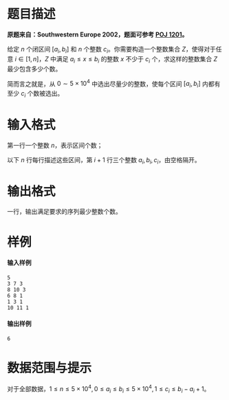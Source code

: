 
# 题目描述

**原题来自：Southwestern Europe 2002，题面可参考 [POJ 1201](http://poj.org/problem?id=1201)。**

给定 $n$ 个闭区间 $[a_i,b_i]$ 和 $n$ 个整数 $c_i$。你需要构造一个整数集合 $Z$，使得对于任意 $i\in [1,n]$，$Z$ 中满足 $a_i\le x\le b_i$ 的整数 $x$ 不少于 $c_i$ 个，求这样的整数集合 $Z$ 最少包含多少个数。

简而言之就是，从 $0\sim 5\times 10^4$ 中选出尽量少的整数，使每个区间 $[a_i,b_i]$ 内都有至少 $c_i$ 个数被选出。

# 输入格式

第一行一个整数 $n$，表示区间个数；

以下 $n$ 行每行描述这些区间，第 $i+1$ 行三个整数 $a_i,b_i,c_i$，由空格隔开。

# 输出格式

一行，输出满足要求的序列最少整数个数。

# 样例

#### 输入样例
```plain
5
3 7 3
8 10 3
6 8 1
1 3 1
10 11 1
```

#### 输出样例
```plain
6
```

# 数据范围与提示

对于全部数据，$1\le n\le 5\times 10^4,0\le a_i\le b_i\le 5\times 10^4,1\le c_i\le b_i-a_i+1$。

